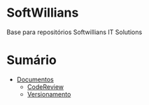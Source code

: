 # SoftWillians
Base para repositórios Softwillians IT Solutions

# Sumário
<!-- TOC depthFrom:1 depthTo:2 withLinks:1 updateOnSave:1 orderedList:0 -->

- [Documentos](https://github.com/gitsoftwillians/softwillians/docs)
     - [CodeReview](https://github.com/gitsoftwillians/softwillians/docs/code-review.md)
     - [Versionamento](https://github.com/gitsoftwillians/softwillians/docs/tutoriais)
